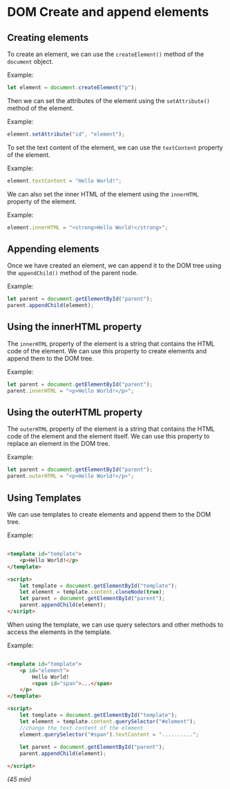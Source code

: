 # DOM Create and append elements

## Creating elements

To create an element, we can use the `createElement()` method of the `document` object.

Example:

```js
let element = document.createElement("p");
```

Then we can set the attributes of the element using the `setAttribute()` method of the element.

Example:

```js
element.setAttribute("id", "element");
```

To set the text content of the element, we can use the `textContent` property of the element.

Example:

```js
element.textContent = "Hello World!";
```

We can also set the inner HTML of the element using the `innerHTML` property of the element.

Example:

```js
element.innerHTML = "<strong>Hello World!</strong>";
```

## Appending elements

Once we have created an element, we can append it to the DOM tree using the `appendChild()` method of the parent node.

Example:

```js
let parent = document.getElementById("parent");
parent.appendChild(element);
```

## Using the innerHTML property

The `innerHTML` property of the element is a string that contains the HTML code of the element. We can use this property to create elements and append them to the DOM tree.

Example:

```js
let parent = document.getElementById("parent");
parent.innerHTML = "<p>Hello World!</p>";
```

## Using the outerHTML property

The `outerHTML` property of the element is a string that contains the HTML code of the element and the element itself. We can use this property to replace an element in the DOM tree.

Example:

```js
let parent = document.getElementById("parent");
parent.outerHTML = "<p>Hello World!</p>";
```

## Using Templates

We can use templates to create elements and append them to the DOM tree.

Example:

```html

<template id="template">
    <p>Hello World!</p>
</template>

<script>
    let template = document.getElementById("template");
    let element = template.content.cloneNode(true);
    let parent = document.getElementById("parent");
    parent.appendChild(element);
</script>
```

When using the template, we can use query selectors and other methods to access the elements in the template. 

Example:

```html

<template id="template">
    <p id="element">
        Hello World!
        <span id="span">...</span>
    </p>
</template>

<script>
    let template = document.getElementById("template");
    let element = template.content.querySelector("#element");
    //change the text content of the element
    element.querySelector("#span").textContent = "..........";
    
    let parent = document.getElementById("parent");
    parent.appendChild(element);

</script>
```

*(45 min)*


